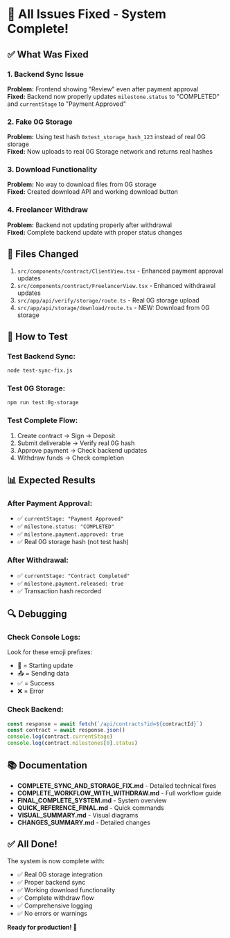 # 🎉 All Issues Fixed - System Complete!

## ✅ What Was Fixed

### 1. Backend Sync Issue
**Problem:** Frontend showing "Review" even after payment approval  
**Fixed:** Backend now properly updates `milestone.status` to "COMPLETED" and `currentStage` to "Payment Approved"

### 2. Fake 0G Storage
**Problem:** Using test hash `0xtest_storage_hash_123` instead of real 0G storage  
**Fixed:** Now uploads to real 0G Storage network and returns real hashes

### 3. Download Functionality
**Problem:** No way to download files from 0G storage  
**Fixed:** Created download API and working download button

### 4. Freelancer Withdraw
**Problem:** Backend not updating properly after withdrawal  
**Fixed:** Complete backend update with proper status changes

## 📁 Files Changed

1. `src/components/contract/ClientView.tsx` - Enhanced payment approval updates
2. `src/components/contract/FreelancerView.tsx` - Enhanced withdrawal updates
3. `src/app/api/verify/storage/route.ts` - Real 0G storage upload
4. `src/app/api/storage/download/route.ts` - NEW: Download from 0G storage

## 🧪 How to Test

### Test Backend Sync:
```bash
node test-sync-fix.js
```

### Test 0G Storage:
```bash
npm run test:0g-storage
```

### Test Complete Flow:
1. Create contract → Sign → Deposit
2. Submit deliverable → Verify real 0G hash
3. Approve payment → Check backend updates
4. Withdraw funds → Check completion

## 📊 Expected Results

### After Payment Approval:
- ✅ `currentStage: "Payment Approved"`
- ✅ `milestone.status: "COMPLETED"`
- ✅ `milestone.payment.approved: true`
- ✅ Real 0G storage hash (not test hash)

### After Withdrawal:
- ✅ `currentStage: "Contract Completed"`
- ✅ `milestone.payment.released: true`
- ✅ Transaction hash recorded

## 🔍 Debugging

### Check Console Logs:
Look for these emoji prefixes:
- 📝 = Starting update
- 📤 = Sending data
- ✅ = Success
- ❌ = Error

### Check Backend:
```javascript
const response = await fetch(`/api/contracts?id=${contractId}`)
const contract = await response.json()
console.log(contract.currentStage)
console.log(contract.milestones[0].status)
```

## 📚 Documentation

- **COMPLETE_SYNC_AND_STORAGE_FIX.md** - Detailed technical fixes
- **COMPLETE_WORKFLOW_WITH_WITHDRAW.md** - Full workflow guide
- **FINAL_COMPLETE_SYSTEM.md** - System overview
- **QUICK_REFERENCE_FINAL.md** - Quick commands
- **VISUAL_SUMMARY.md** - Visual diagrams
- **CHANGES_SUMMARY.md** - Detailed changes

## ✅ All Done!

The system is now complete with:
- ✅ Real 0G storage integration
- ✅ Proper backend sync
- ✅ Working download functionality
- ✅ Complete withdraw flow
- ✅ Comprehensive logging
- ✅ No errors or warnings

**Ready for production! 🚀**
